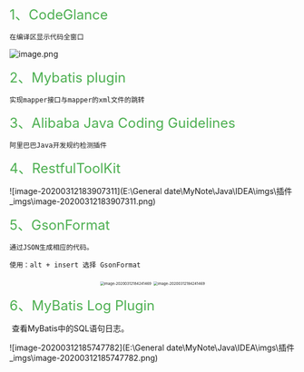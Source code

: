 

<font color=#4CAF50 size=5 align=center >1、CodeGlance </font>


	在编译区显示代码全窗口
![image.png](https://i.loli.net/2020/02/11/5jRlMp2hetHDcro.png)


<font color=#4CAF50 size=5 align=center >2、Mybatis plugin</font>

	实现mapper接口与mapper的xml文件的跳转

<font color=#4CAF50 size=5 align=center >3、Alibaba Java Coding Guidelines</font>

	阿里巴巴Java开发规约检测插件

<font color=#4CAF50 size=5 align=center >4、RestfulToolKit</font>

![image-20200312183907311](E:\General date\MyNote\Java\IDEA\imgs\插件_imgs\image-20200312183907311.png)

<font color=#4CAF50 size=5 align=center >5、GsonFormat</font>

```
通过JSON生成相应的代码。

使用：alt + insert 选择 GsonFormat
```

<center class="half">
    <img src="E:\General date\MyNote\Java\IDEA\imgs\插件_imgs\image-20200312184241469.png" alt="image-20200312184241469" style="zoom:45%"  />     <img src="E:\General date\MyNote\Java\IDEA\imgs\插件_imgs\image-20200312185932537.png" alt="image-20200312184241469" style="zoom:45%"  />   
</center>



<font color=#4CAF50 size=5 align=center >6、MyBatis Log Plugin</font>

​	查看MyBatis中的SQL语句日志。

![image-20200312185747782](E:\General date\MyNote\Java\IDEA\imgs\插件_imgs\image-20200312185747782.png)

